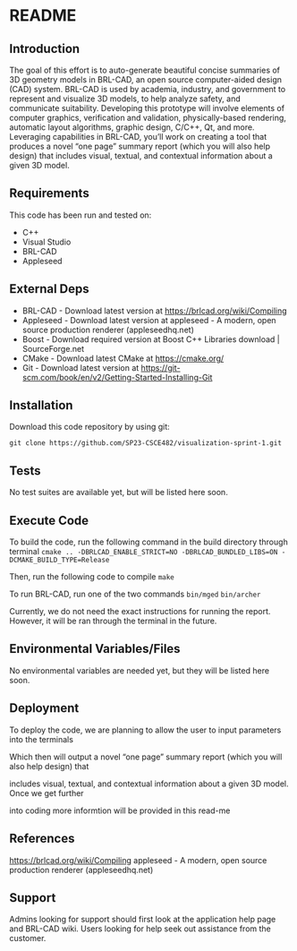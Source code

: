 # README

## Introduction ##

The goal of this effort is to auto-generate beautiful concise summaries of 3D geometry models in BRL-CAD, an open source computer-aided design (CAD) system.  BRL-CAD is used by academia, industry, and government to represent and visualize 3D models, to help analyze safety, and communicate suitability.  Developing this prototype will involve elements of computer graphics, verification and validation, physically-based rendering, automatic layout algorithms, graphic design, C/C++, Qt, and more. Leveraging capabilities in BRL-CAD, you’ll work on creating a tool that produces a novel “one page” summary report (which you will also help design) that includes visual, textual, and contextual information about a given 3D model.

## Requirements ##

This code has been run and tested on:

* C++
* Visual Studio
* BRL-CAD
* Appleseed


## External Deps  ##

* BRL-CAD - Download latest version at https://brlcad.org/wiki/Compiling 
* Appleseed - Download latest version at appleseed - A modern, open source production renderer (appleseedhq.net)
* Boost - Download required version at Boost C++ Libraries download | SourceForge.net
* CMake - Download latest CMake at https://cmake.org/
* Git - Download latest version at https://git-scm.com/book/en/v2/Getting-Started-Installing-Git 

## Installation ##

Download this code repository by using git:

 `git clone https://github.com/SP23-CSCE482/visualization-sprint-1.git`


## Tests ##

No test suites are available yet, but will be listed here soon.

## Execute Code ##
To build the code, run the following command in the build directory through terminal
`cmake .. -DBRLCAD_ENABLE_STRICT=NO -DBRLCAD_BUNDLED_LIBS=ON -DCMAKE_BUILD_TYPE=Release`

Then, run the following code to compile
`make`

To run BRL-CAD, run one of the two commands
`bin/mged`
`bin/archer`

Currently, we do not need the exact instructions for running the report. However, it will be ran through the terminal in the future. 

## Environmental Variables/Files ##

No environmental variables are needed yet, but they will be listed here soon.


## Deployment ##

To deploy the code, we are planning to allow the user to input parameters into the terminals 

Which then will output a novel “one page” summary report (which you will also help design) that 

includes visual, textual, and contextual information about a given 3D model. Once we get further 

into coding more informtion will be provided in this read-me


## References ##

https://brlcad.org/wiki/Compiling 
appleseed - A modern, open source production renderer (appleseedhq.net)

## Support ##

Admins looking for support should first look at the application help page and BRL-CAD wiki.
Users looking for help seek out assistance from the customer.

